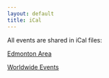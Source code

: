 ```yaml
---
layout: default
title: iCal
---
```

All events are shared in iCal files:

[Edmonton Area](/cal/pogo_edmonton.ics)

[Worldwide Events](/cal/pogo_world.ics)